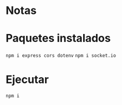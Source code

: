 # Notas #######
# Paquetes instalados
`npm i express cors dotenv`
`npm i socket.io`

# Ejecutar
`npm i`